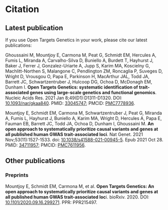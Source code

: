 # Citation

## Latest publication

If you use Open Targets Genetics in your work, please cite our latest publications:

Ghoussaini M, Mountjoy E, Carmona M, Peat G, Schmidt EM, Hercules A, Fumis L, Miranda A, Carvalho-Silva D, Buniello A, Burdett T, Hayhurst J, Baker J, Ferrer J, Gonzalez-Uriarte A, Jupp S, Karim MA, Koscielny G, Machlitt-Northen S, Malangone C, Pendlington ZM, Roncaglia P, Suveges D, Wright D, Vrousgou O, Papa E, Parkinson H, MacArthur JAL, Todd JA, Barrett JC, Schwartzentruber J, Hulcoop DG, Ochoa D, McDonagh EM, Dunham I. **Open Targets Genetics: systematic identification of trait-associated genes using large-scale genetics and functional genomics**. Nucleic Acids Res. 2021 Jan 8;49(D1):D1311-D1320. DOI: [10.1093/nar/gkaa840](https://doi.org/10.1093/nar/gkaa840). PMID: [33045747](https://pubmed.ncbi.nlm.nih.gov/33045747/); PMCID: [PMC7778936](https://europepmc.org/article/PMC/7778936).

Mountjoy E, Schmidt EM, Carmona M, Schwartzentruber J, Peat G, Miranda A, Fumis L, Hayhurst J, Buniello A, Karim MA, Wright D, Hercules A, Papa E, Fauman EB, Barrett JC, Todd JA, Ochoa D, Dunham I, Ghoussaini M. **An open approach to systematically prioritize causal variants and genes at all published human GWAS trait-associated loci**. Nat Genet. 2021 Nov;53(11):1527-1533. doi: [10.1038/s41588-021-00945-5](https://doi.org/10.1038/s41588-021-00945-5). Epub 2021 Oct 28. PMID: [34711957](https://pubmed.ncbi.nlm.nih.gov/34711957/); PMCID: [PMC7611956](https://europepmc.org/article/PMC/PMC7611956).

## Other publications

### Preprints

Mountjoy E, Schmidt EM, Carmona M, et al. **Open Targets Genetics: An open approach to systematically prioritize causal variants and genes at all published human GWAS trait-associated loc**i. bioRxiv. 2020. DOI: [10.1101/2020.09.16.299271](https://doi.org/10.1101/2020.09.16.299271). PPR: PPR215497.
